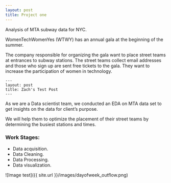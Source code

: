 ```yaml
---
layout: post
title: Project one
---
```


Analysis of MTA subway data for NYC.

WomenTechWomenYes (WTWY) has an annual gala at the beginning of the summer.

The company responsible for organizing the gala want to place street teams at entrances to subway stations. The street teams collect email addresses and those who sign up are sent free tickets to the gala. They want to increase the participation of women in technology.


```
---
layout: post
title: Zach's Test Post
---
```

As we are a Data scientist team, we conducted an EDA on MTA data set to get insights on the data for client’s purpose.

We will help them to optimize the placement of their street teams by determining the busiest stations and times.



### Work Stages:
* Data acquisition.
* Data Cleaning.
* Data Processing.
* Data visualization.

![Image test]({{ site.url }}/images/dayofweek_outflow.png)
